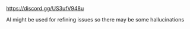 https://discord.gg/US3ufV948u


AI might be used for refining issues so there may be some hallucinations
